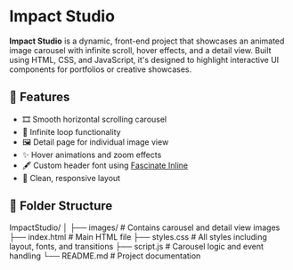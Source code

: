 # Impact Studio

**Impact Studio** is a dynamic, front-end project that showcases an animated image carousel with infinite scroll, hover effects, and a detail view. Built using HTML, CSS, and JavaScript, it's designed to highlight interactive UI components for portfolios or creative showcases.

## 🌟 Features

- 🎞️ Smooth horizontal scrolling carousel
- 🔁 Infinite loop functionality
- 🖼️ Detail page for individual image view
- ✨ Hover animations and zoom effects
- 🖋️ Custom header font using [Fascinate Inline](https://fonts.google.com/specimen/Fascinate+Inline)
- 🧼 Clean, responsive layout

## 📁 Folder Structure


ImpactStudio/
│
├── images/ # Contains carousel and detail view images
├── index.html # Main HTML file
├── styles.css # All styles including layout, fonts, and transitions
├── script.js # Carousel logic and event handling
└── README.md # Project documentation